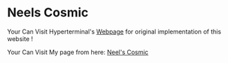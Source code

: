 # Neels Cosmic

Your Can Visit Hyperterminal's [Webpage](https://github.com/hyperterminal-byte/hyperterminal-byte.github.io) for original implementation of this website !

Your Can Visit My page from here: [Neel's Cosmic](https://neel0210.github.io/)
